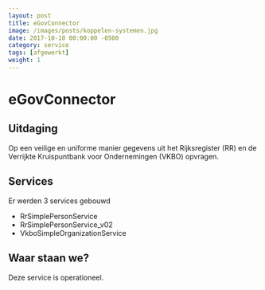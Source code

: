 ```yaml
---
layout: post
title: eGovConnector
image: /images/posts/koppelen-systemen.jpg
date: 2017-10-10 00:00:00 -0500
category: service
tags: [afgewerkt]
weight: 1
---
```



# eGovConnector

## Uitdaging 
Op een veilige en uniforme manier gegevens uit het Rijksregister (RR) en de Verrijkte Kruispuntbank voor Ondernemingen (VKBO) opvragen.

## Services

Er werden 3 services gebouwd
* RrSimplePersonService
* RrSimplePersonService_v02
* VkboSimpleOrganizationService

## Waar staan we?

Deze service is operationeel.

